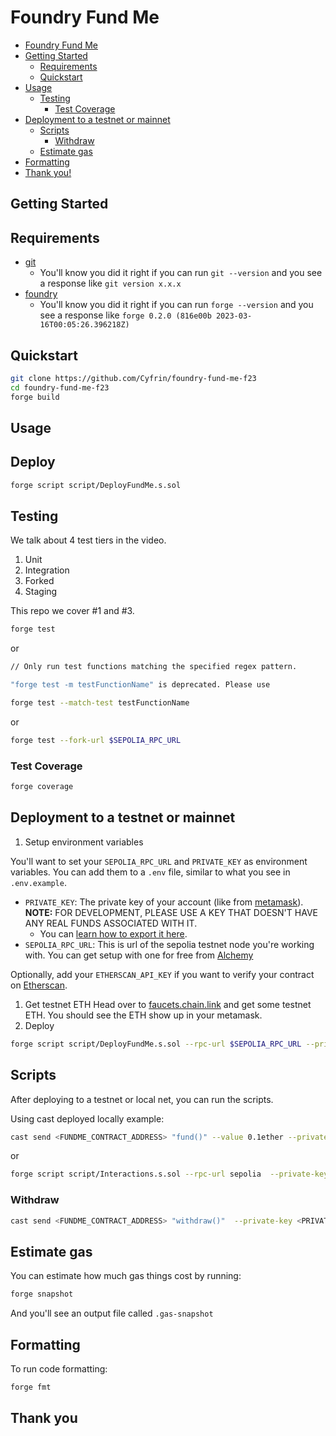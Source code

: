 # Foundry Fund Me

- [Foundry Fund Me](#foundry-fund-me)
- [Getting Started](#getting-started)
  - [Requirements](#requirements)
  - [Quickstart](#quickstart)
- [Usage](#usage)
  - [Testing](#testing)
    - [Test Coverage](#test-coverage)
- [Deployment to a testnet or mainnet](#deployment-to-a-testnet-or-mainnet)
  - [Scripts](#scripts)
    - [Withdraw](#withdraw)
  - [Estimate gas](#estimate-gas)
- [Formatting](#formatting)
- [Thank you!](#thank-you)

## Getting Started

## Requirements

- [git](https://git-scm.com/book/en/v2/Getting-Started-Installing-Git)
  - You'll know you did it right if you can run `git --version` and you see a response like `git version x.x.x`
- [foundry](https://getfoundry.sh/)
  - You'll know you did it right if you can run `forge --version` and you see a response like `forge 0.2.0 (816e00b 2023-03-16T00:05:26.396218Z)`

## Quickstart

```bash
git clone https://github.com/Cyfrin/foundry-fund-me-f23
cd foundry-fund-me-f23
forge build
```

## Usage

## Deploy

```bash
forge script script/DeployFundMe.s.sol
```

## Testing

We talk about 4 test tiers in the video.

1. Unit
2. Integration
3. Forked
4. Staging

This repo we cover #1 and #3.

```bash
forge test
```

or

```bash
// Only run test functions matching the specified regex pattern.

"forge test -m testFunctionName" is deprecated. Please use

forge test --match-test testFunctionName
```

or

```bash
forge test --fork-url $SEPOLIA_RPC_URL
```

### Test Coverage

```bash
forge coverage
```

## Deployment to a testnet or mainnet

1. Setup environment variables

You'll want to set your `SEPOLIA_RPC_URL` and `PRIVATE_KEY` as environment variables. You can add them to a `.env` file, similar to what you see in `.env.example`.

- `PRIVATE_KEY`: The private key of your account (like from [metamask](https://metamask.io/)). **NOTE:** FOR DEVELOPMENT, PLEASE USE A KEY THAT DOESN'T HAVE ANY REAL FUNDS ASSOCIATED WITH IT.
  - You can [learn how to export it here](https://metamask.zendesk.com/hc/en-us/articles/360015289632-How-to-Export-an-Account-Private-Key).
- `SEPOLIA_RPC_URL`: This is url of the sepolia testnet node you're working with. You can get setup with one for free from [Alchemy](https://alchemy.com/?a=673c802981)

Optionally, add your `ETHERSCAN_API_KEY` if you want to verify your contract on [Etherscan](https://etherscan.io/).

1. Get testnet ETH
   Head over to [faucets.chain.link](https://faucets.chain.link/) and get some testnet ETH. You should see the ETH show up in your metamask.
2. Deploy

```bash
forge script script/DeployFundMe.s.sol --rpc-url $SEPOLIA_RPC_URL --private-key $PRIVATE_KEY --broadcast --verify --etherscan-api-key $ETHERSCAN_API_KEY
```

## Scripts

After deploying to a testnet or local net, you can run the scripts.

Using cast deployed locally example:

```bash
cast send <FUNDME_CONTRACT_ADDRESS> "fund()" --value 0.1ether --private-key <PRIVATE_KEY>
```

or

```bash
forge script script/Interactions.s.sol --rpc-url sepolia  --private-key $PRIVATE_KEY  --broadcast
```

### Withdraw

```bash
cast send <FUNDME_CONTRACT_ADDRESS> "withdraw()"  --private-key <PRIVATE_KEY>
```

## Estimate gas

You can estimate how much gas things cost by running:

```bash
forge snapshot
```

And you'll see an output file called `.gas-snapshot`

## Formatting

To run code formatting:

```bash
forge fmt
```

## Thank you
